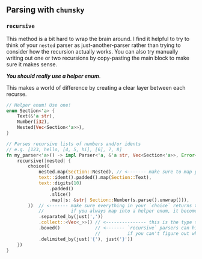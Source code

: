 

## Parsing with `chumsky`

### `recursive`

This method is a bit hard to wrap the brain around. I find it helpful to try to think of your `nested` parser as
just-another-parser rather than trying to consider how the recursion actually works. You can also try manually writing out
one or two recursions by copy-pasting the main block to make sure it makes sense.

**_You should really use a helper enum_**.

This makes a world of difference by creating a clear layer between each recurse.

```rust
// Helper enum! Use one!
enum Section<'a> {
    Text(&'a str),
    Number(i32),
    Nested(Vec<Section<'a>>),
}

// Parses recursive lists of numbers and/or idents
// e.g. [123, hello, [4, 5, hi], [6], 7, 8]
fn my_parser<'a>() -> impl Parser<'a, &'a str, Vec<Section<'a>>, Error<'a>> {
    recursive(|nested| {
        choice((
            nested.map(Section::Nested), // <------- make sure to map your nested parser into the enum.
            text::ident().padded().map(Section::Text),
            text::digits(10)
                .padded()
                .slice()
                .map(|s: &str| Section::Number(s.parse().unwrap())),
        ))  // <------- make sure everything in your `choice` returns the same type so you can `collect` them.
            //          if you always map into a helper enum, it becomes very clear.
            .separated_by(just(','))
            .collect::<Vec<_>>() // <--------------- this is the type that the `nested` parser returns.
            .boxed()             // <------- `recursive` parsers can hit the type length limit fairly easily.
                                 //          if you can't figure out what's wrong, try boxing.
            .delimited_by(just('{'), just('}'))
    })
}
```
